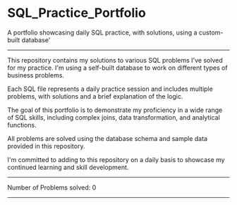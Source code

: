 # SQL_Practice_Portfolio
A portfolio showcasing daily SQL practice, with solutions, using a custom-built database'

--------------------------------------------------------------------------------------------------------------------

This repository contains my solutions to various SQL problems I've solved for my practice. I'm using a self-built database to work on different types of business problems.

Each SQL file represents a daily practice session and includes multiple problems, with solutions and a brief explanation of the logic.

The goal of this portfolio is to demonstrate my proficiency in a wide range of SQL skills, including complex joins, data transformation, and analytical functions.

All problems are solved using the database schema and sample data provided in this repository.

I'm committed to adding to this repository on a daily basis to showcase my continued learning and skill development.

--------------------------------------------------------------------------------------------------------------------

Number of Problems solved: 0

--------------------------------------------------------------------------------------------------------------------

